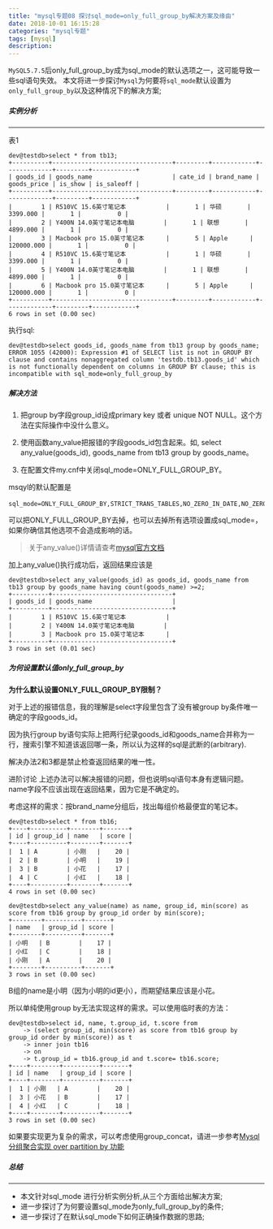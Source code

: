 ```yaml
---
title: "mysql专题08 探讨sql_mode=only_full_group_by解决方案及缘由"
date: 2018-10-01 16:15:28
categories: "mysql专题"
tags: [mysql]
description:
---
```

`MySQL5.7.5`后only_full_group_by成为sql_mode的默认选项之一，这可能导致一些sql语句失效。 本文将进一步探讨`Mysql`为何要将`sql_mode`默认设置为`only_full_group_by`以及这种情况下的解决方案;
<!--more-->

##### 实例分析
***
表1

```shell
dev@testdb>select * from tb13;
+----------+---------------------------------+---------+------------+-------------+---------+------------+
| goods_id | goods_name                      | cate_id | brand_name | goods_price | is_show | is_saleoff |
+----------+---------------------------------+---------+------------+-------------+---------+------------+
|        1 | R510VC 15.6英寸笔记本           |       1 | 华硕       |    3399.000 |       1 |          0 |
|        2 | Y400N 14.0英寸笔记本电脑        |       1 | 联想       |    4899.000 |       1 |          0 |
|        3 | Macbook pro 15.0英寸笔记本      |       5 | Apple      |  120000.000 |       1 |          0 |
|        4 | R510VC 15.6英寸笔记本           |       1 | 华硕       |    3399.000 |       1 |          0 |
|        5 | Y400N 14.0英寸笔记本电脑        |       1 | 联想       |    4899.000 |       1 |          0 |
|        6 | Macbook pro 15.0英寸笔记本      |       5 | Apple      |  120000.000 |       1 |          0 |
+----------+---------------------------------+---------+------------+-------------+---------+------------+
6 rows in set (0.00 sec)
```

执行sql:
```shell
dev@testdb>select goods_id, goods_name from tb13 group by goods_name;
ERROR 1055 (42000): Expression #1 of SELECT list is not in GROUP BY clause and contains nonaggregated column 'testdb.tb13.goods_id' which is not functionally dependent on columns in GROUP BY clause; this is incompatible with sql_mode=only_full_group_by
```
##### 解决方法

1. 把group by字段group_id设成primary key 或者 unique NOT NULL。这个方法在实际操作中没什么意义。

2. 使用函数any_value把报错的字段goods_id包含起来。如, select any_value(goods_id), goods_name from tb13 group by goods_name。

3. 在配置文件my.cnf中关闭sql_mode=ONLY_FULL_GROUP_BY。

msqyl的默认配置是
```shell
sql_mode=ONLY_FULL_GROUP_BY,STRICT_TRANS_TABLES,NO_ZERO_IN_DATE,NO_ZERO_DATE,ERROR_FOR_DIVISION_BY_ZERO,NO_AUTO_CREATE_USER,NO_ENGINE_SUBSTITUTION。
```
可以把ONLY_FULL_GROUP_BY去掉，也可以去掉所有选项设置成sql_mode=，如果你确信其他选项不会造成影响的话。

> 关于any_value()详情请查考[mysql官方文档](https://dev.mysql.com/doc/refman/5.7/en/miscellaneous-functions.html#function_any-value)

加上any_value()执行成功后，返回结果应该是

```shell
dev@testdb>select any_value(goods_id) as goods_id, goods_name from tb13 group by goods_name having count(goods_name) >=2;
+----------+---------------------------------+
| goods_id | goods_name                      |
+----------+---------------------------------+
|        1 | R510VC 15.6英寸笔记本           |
|        2 | Y400N 14.0英寸笔记本电脑        |
|        3 | Macbook pro 15.0英寸笔记本      |
+----------+---------------------------------+
3 rows in set (0.01 sec)
```

##### 为何设置默认值only_full_group_by

**为什么默认设置ONLY_FULL_GROUP_BY限制？**

对于上述的报错信息，我的理解是select字段里包含了没有被group by条件唯一确定的字段goods_id。

因为执行group by语句实际上把两行纪录goods_id和goods_name合并称为一行，搜索引擎不知道该返回哪一条，所以认为这样的sql是武断的(arbitrary).

解决办法2和3都是禁止检查返回结果的唯一性。

进阶讨论
上述办法可以解决报错的问题，但也说明sql语句本身有逻辑问题。name字段不应该出现在返回结果，因为它是不确定的。

考虑这样的需求：按brand_name分组后，找出每组价格最便宜的笔记本。

```shell
dev@testdb>select * from tb16;
+----+----------+--------+-------+
| id | group_id | name   | score |
+----+----------+--------+-------+
|  1 | A        | 小刚   |    20 |
|  2 | B        | 小明   |    19 |
|  3 | B        | 小花   |    17 |
|  4 | C        | 小红   |    18 |
+----+----------+--------+-------+
4 rows in set (0.00 sec)

dev@testdb>select any_value(name) as name, group_id, min(score) as score from tb16 group by group_id order by min(score);
+--------+----------+-------+
| name   | group_id | score |
+--------+----------+-------+
| 小明   | B        |    17 |
| 小红   | C        |    18 |
| 小刚   | A        |    20 |
+--------+----------+-------+
3 rows in set (0.00 sec)
```
B组的name是小明（因为小明的id更小），而期望结果应该是小花。

所以单纯使用group by无法实现这样的需求。可以使用临时表的方法：
```shell
dev@testdb>select id, name, t.group_id, t.score from
    -> (select group_id, min(score) as score from tb16 group by group_id order by min(score)) as t
    -> inner join tb16
    -> on
    -> t.group_id = tb16.group_id and t.score= tb16.score;
+----+--------+----------+-------+
| id | name   | group_id | score |
+----+--------+----------+-------+
|  1 | 小刚   | A        |    20 |
|  3 | 小花   | B        |    17 |
|  4 | 小红   | C        |    18 |
+----+--------+----------+-------+
3 rows in set (0.00 sec)

```

如果要实现更为复杂的需求，可以考虑使用group_concat，请进一步参考[Mysql 分组聚合实现 over partition by 功能](http://www.cnblogs.com/zhwbqd/p/4205821.html?utm_source=tuicool&utm_medium=referral)

##### 总结
***
- 本文针对sql_mode 进行分析实例分析,从三个方面给出解决方案;
- 进一步探讨了为何要设置sql_mode为only_full_group_by的条件;
- 进一步探讨了在默认sql_mode下如何正确操作数据的思路;
